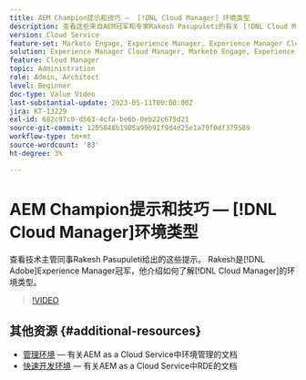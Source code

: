 ```yaml
---
title: AEM Champion提示和技巧 —  [!DNL Cloud Manager] 环境类型
description: 查看这些来自AEM冠军和专家Rakesh Pasupuleti的有关 [!DNL Cloud Manager]环境类型的提示。
version: Cloud Service
feature-set: Marketo Engage, Experience Manager, Experience Manager Cloud Manager
solution: Experience Manager Cloud Manager, Marketo Engage, Experience Manager Cloud Manager
feature: Cloud Manager
topic: Administration
role: Admin, Architect
level: Beginner
doc-type: Value Video
last-substantial-update: 2023-05-11T00:00:00Z
jira: KT-13229
exl-id: 682c97c0-d563-4cfa-be6b-0eb22c675d21
source-git-commit: 1205848b1985a99b91f9d4d25e1a79f0df379589
workflow-type: tm+mt
source-wordcount: '83'
ht-degree: 3%

---
```


# AEM Champion提示和技巧 — [!DNL Cloud Manager]环境类型

查看技术主管同事Rakesh Pasupuleti给出的这些提示。 Rakesh是[!DNL Adobe]Experience Manager冠军，他介绍如何了解[!DNL Cloud Manager]的环境类型。

>[!VIDEO](https://video.tv.adobe.com/v/3419297?quality=12&learn=on)

## 其他资源 {#additional-resources}

* [管理环境](https://experienceleague.adobe.com/docs/experience-manager-cloud-service/content/implementing/using-cloud-manager/manage-environments.html) — 有关AEM as a Cloud Service中环境管理的文档
* [快速开发环境](https://experienceleague.adobe.com/docs/experience-manager-cloud-service/content/implementing/developing/rapid-development-environments.html?lang=zh-Hans) — 有关AEM as a Cloud Service中RDE的文档
